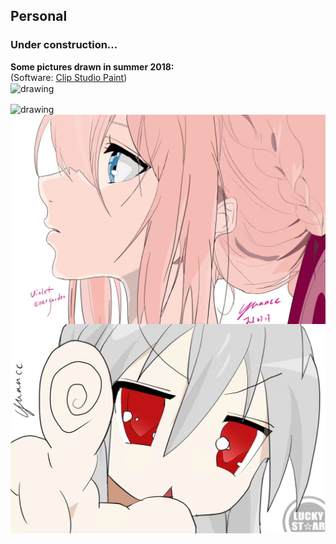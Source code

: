 ## Personal
### Under construction...

**Some pictures drawn in summer 2018:**<br />
(Software: [Clip Studio Paint](https://www.clipstudio.net/en/?gclid=CjwKCAiA6seQBhAfEiwAvPqu19ZEbw-q2SixNJ86UGmAhf-j11j8VpU1hiz0CC9UFEcTAJZfQHbB-BoC9K4QAvD_BwE))<br />
<img align="center" src="personal/pic_ve1.jpg" alt="drawing" width="600" />

<img align="center" src="personal/pic_ve2.jpg" alt="drawing" width="600" />

<img align="center" src="personal/pic_violet.jpg" alt="drawing" width="600" />

<img align="center" src="personal/pic_lucky.jpg" alt="drawing" width="600" />

